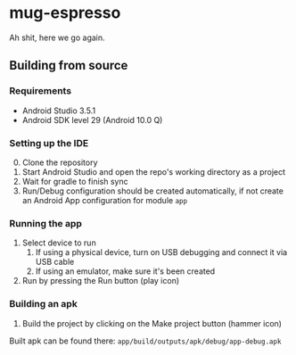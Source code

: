 # mug-espresso
Ah shit, here we go again.

## Building from source

### Requirements

* Android Studio 3.5.1
* Android SDK level 29 (Android 10.0 Q)

### Setting up the IDE

0. Clone the repository
1. Start Android Studio and open the repo's working directory as a project
1. Wait for gradle to finish sync
1. Run/Debug configuration should be created automatically, if not create an Android App configuration for module `app`

### Running the app

1. Select device to run
	1. If using a physical device, turn on USB debugging and connect it via USB cable
	1. If using an emulator, make sure it's been created
1. Run by pressing the Run button (play icon)

### Building an apk

1. Build the project by clicking on the Make project button (hammer icon)

Built apk can be found there: `app/build/outputs/apk/debug/app-debug.apk`
